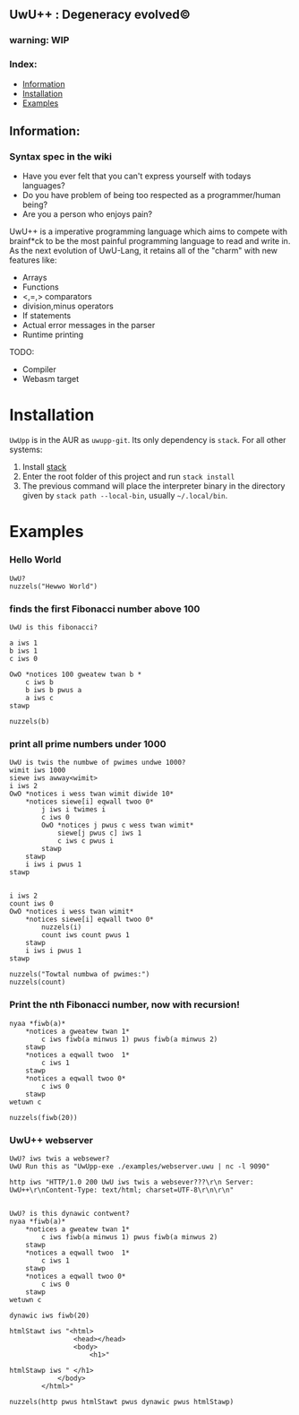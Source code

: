 ## UwU++ : Degeneracy evolved©
### warning: WIP

### Index:
- [Information](#information)
- [Installation](#installation)
- [Examples](#examples)

## Information:

### Syntax spec in the wiki
* Have you ever felt that you can't express yourself with todays languages? <br>
* Do you have problem of being too respected as a programmer/human being? <br>
* Are you a person who enjoys pain? <br>

UwU++ is a imperative programming language which aims to compete with brainf*ck to be the most painful programming language to read and write in.
As the next evolution of UwU-Lang, it retains all of the "charm" with new features like:

* Arrays
* Functions
* <,=,> comparators
* division,minus operators
* If statements
* Actual error messages in the parser
* Runtime printing

TODO:
* Compiler
* Webasm target

# Installation
`UwUpp` is in the AUR as `uwupp-git`. Its only dependency is `stack`. For all other systems:

1. Install [stack](https://docs.haskellstack.org)
2. Enter the root folder of this project and run `stack install`
3. The previous command will place the interpreter binary in the directory given by `stack path --local-bin`, usually `~/.local/bin`.

# Examples

### Hello World
~~~~
UwU?
nuzzels("Hewwo World")
~~~~

### finds the first Fibonacci number above 100
~~~~
UwU is this fibonacci?

a iws 1
b iws 1
c iws 0

OwO *notices 100 gweatew twan b *
    c iws b
    b iws b pwus a
    a iws c
stawp

nuzzels(b)
~~~~

### print all prime numbers under 1000
~~~~
UwU is twis the numbwe of pwimes undwe 1000?
wimit iws 1000
siewe iws awway<wimit>
i iws 2
OwO *notices i wess twan wimit diwide 10*
    *notices siewe[i] eqwall twoo 0*
        j iws i twimes i
        c iws 0
        OwO *notices j pwus c wess twan wimit*
            siewe[j pwus c] iws 1
            c iws c pwus i
        stawp
    stawp
    i iws i pwus 1
stawp


i iws 2
count iws 0
OwO *notices i wess twan wimit*
    *notices siewe[i] eqwall twoo 0*
        nuzzels(i)
        count iws count pwus 1
    stawp
    i iws i pwus 1
stawp

nuzzels("Towtal numbwa of pwimes:")
nuzzels(count)
~~~~

### Print the nth Fibonacci number, now with recursion! 

~~~~
nyaa *fiwb(a)*
    *notices a gweatew twan 1*
        c iws fiwb(a minwus 1) pwus fiwb(a minwus 2)
    stawp
    *notices a eqwall twoo  1*
        c iws 1
    stawp
    *notices a eqwall twoo 0*
        c iws 0
    stawp
wetuwn c

nuzzels(fiwb(20))

~~~~

### UwU++ webserver

~~~~
UwU? iws twis a websewer?
UwU Run this as "UwUpp-exe ./examples/webserver.uwu | nc -l 9090"

http iws "HTTP/1.0 200 UwU iws twis a websever???\r\n Server: UwU++\r\nContent-Type: text/html; charset=UTF-8\r\n\r\n"


UwU? is this dynawic contwent?
nyaa *fiwb(a)*
    *notices a gweatew twan 1*
        c iws fiwb(a minwus 1) pwus fiwb(a minwus 2)
    stawp
    *notices a eqwall twoo  1*
        c iws 1
    stawp
    *notices a eqwall twoo 0*
        c iws 0
    stawp
wetuwn c

dynawic iws fiwb(20)

htmlStawt iws "<html>
                <head></head>
                <body>
                    <h1>"

htmlStawp iws " </h1>
            </body>
        </html>"

nuzzels(http pwus htmlStawt pwus dynawic pwus htmlStawp)
~~~~
